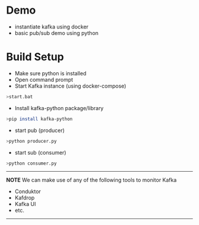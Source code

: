 # Demo

- instantiate kafka using docker
- basic pub/sub demo using python

# Build Setup

- Make sure python is installed
- Open command prompt
- Start Kafka instance (using docker-compose)
``` bash
>start.bat
```
- Install kafka-python package/library
``` bash
>pip install kafka-python
```
- start pub (producer)
``` bash
>python producer.py
```

- start sub (consumer)
``` bash
>python consumer.py
```

---
**NOTE**
We can make use of any of the following tools to monitor Kafka
- Conduktor
- Kafdrop
- Kafka UI
- etc.
---


